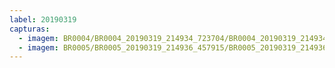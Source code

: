 ```yaml
---
label: 20190319
capturas:
  - imagem: BR0004/BR0004_20190319_214934_723704/BR0004_20190319_214934_723704_stack_50_meteors.jpg
  - imagem: BR0005/BR0005_20190319_214936_457915/BR0005_20190319_214936_457915_stack_1_meteors.jpg
---
```

